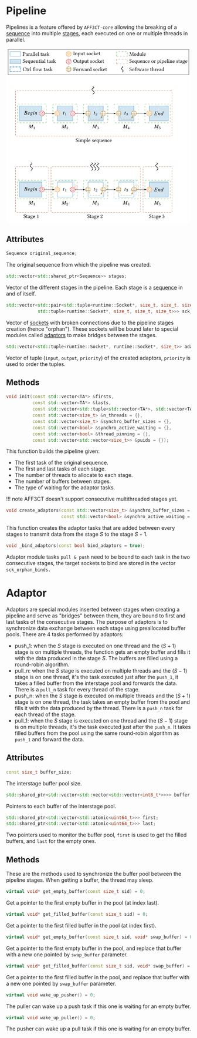 # Pipeline

Pipelines is a feature offered by `AFF3CT-core` allowing the breaking of a
[sequence](sequence.md) into multiple [stages](#Stage), each executed on one
or multiple threads in parallel.

![Image non affichée !](./assets/sequence_to_pipeline.svg)

## Attributes

```cpp 
Sequence original_sequence;
``` 
The original sequence from which the pipeline was created.

<a name="Stage"></a>
```cpp 
std::vector<std::shared_ptr<Sequence>> stages;
``` 
Vector of the different stages in the pipeline. Each stage is a
[sequence](sequence.md) in and of itself.

```cpp
std::vector<std::pair<std::tuple<runtime::Socket*, size_t, size_t, size_t,size_t>,
            std::tuple<runtime::Socket*, size_t, size_t, size_t>>> sck_orphan_binds;
```
Vector of [sockets](socket.md) with broken connections due to the pipeline
stages creation (hence "orphan"). These sockets will be bound later to special
modules called [adaptors](#Adaptor) to make bridges between the stages.

```cpp
std::vector<std::tuple<runtime::Socket*, runtime::Socket*, size_t>> adaptors_binds;
```
Vector of tuple (`input`, `output`, `priority`) of the created adaptors, 
`priority` is used to order the tuples.

## Methods

```cpp
void init(const std::vector<TA*> &firsts,
          const std::vector<TA*> &lasts,
          const std::vector<std::tuple<std::vector<TA*>, std::vector<TA*>, std::vector<TA*>>> &sep_stages = {},
          const std::vector<size_t> &n_threads = {},
          const std::vector<size_t> &synchro_buffer_sizes = {},
          const std::vector<bool> &synchro_active_waiting = {},
          const std::vector<bool> &thread_pinning = {},
          const std::vector<std::vector<size_t>> &puids = {});
```

This function builds the pipeline given:

- The first task of the original sequence.
- The first and last tasks of each stage.
- The number of threads to allocate to each stage.
- The number of buffers between stages.
- The type of waiting for the adaptor tasks.

!!! note
	AFF3CT doesn't support consecutive multithreaded stages yet.

```cpp
void create_adaptors(const std::vector<size_t> &synchro_buffer_sizes = {},
                     const std::vector<bool> &synchro_active_waiting = {});
```
This function creates the adaptor tasks that are added between every stages to
transmit data from the stage $S$ to the stage $S+1$. 

```cpp
void _bind_adaptors(const bool bind_adaptors = true);
```
Adaptor module tasks `pull & push` need to be bound to each task in the two
consecutive stages, the target sockets to bind are stored in the vector
`sck_orphan_binds.`

<a name="Adaptor"></a>
# Adaptor

Adaptors are special modules inserted between stages when creating a pipeline
and serve as "bridges" between them, they are bound to first and last tasks of
the consecutive stages. The purpose of adaptors is to synchronize data exchange
between each stage using preallocated buffer pools. There are 4 tasks performed
by adaptors:

- push_1: when the $S$ stage is executed on one thread and the $(S+1)$ stage is
  on multiple threads, the function gets an empty buffer and fills it with the
  data produced in the stage $S$. The buffers are filled using a round-robin
  algorithm.
- pull_n: when the $S$ stage is executed on multiple threads and the $(S-1)$
  stage is on one thread, it's the task executed just after the `push_1`, it
  takes a filled buffer from the interstage pool and forwards the data. There is
  a `pull_n` task for every thread of the stage.
- push_n: when the $S$ stage is executed on multiple threads and the $(S+1)$
  stage is on one thread, the task takes an empty buffer from the pool and fills
  it with the data produced by the thread. There is a `push_n` task for each
  thread of the stage.
- pull_1: when the $S$ stage is executed on one thread and the $(S-1)$ stage is
  on multiple threads, it's the task executed just after the `push_n`. It takes
  filled buffers from the pool using the same round-robin algorithm as `push_1`
  and forward the data.

## Attributes

```cpp
const size_t buffer_size;
```
The interstage buffer pool size.

```cpp
std::shared_ptr<std::vector<std::vector<std::vector<int8_t*>>>> buffer;
```
Pointers to each buffer of the interstage pool.

``` cpp
std::shared_ptr<std::vector<std::atomic<uint64_t>>> first;
std::shared_ptr<std::vector<std::atomic<uint64_t>>> last;
```
Two pointers used to monitor the buffer pool, `first` is used to get the filled
buffers, and `last` for the empty ones.

## Methods

These are the methods used to synchronize the buffer pool between the pipeline
stages. When getting a buffer, the thread may sleep.

```cpp
virtual void* get_empty_buffer(const size_t sid) = 0;
```
Get a pointer to the first empty buffer in the pool (at index last).

```cpp
virtual void* get_filled_buffer(const size_t sid) = 0;
```
Get a pointer to the first filled buffer in the pool (at index first).

```cpp
virtual void* get_empty_buffer(const size_t sid, void* swap_buffer) = 0;
```
Get a pointer to the first empty  buffer in the pool, and replace that buffer
with a new one pointed by `swap_buffer` parameter. 

```cpp
virtual void* get_filled_buffer(const size_t sid, void* swap_buffer) = 0;
```
Get a pointer to the first filled  buffer in the pool, and replace that buffer
with a new one pointed by `swap_buffer` parameter.

```cpp
virtual void wake_up_pusher() = 0;
```
The puller can wake up a push task if this one is waiting for an empty buffer.

```cpp
virtual void wake_up_puller() = 0;
```
The pusher can wake up a pull task if this one is waiting for an empty buffer.
